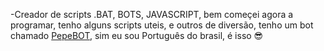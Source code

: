 -Creador de scripts .BAT, BOTS, JAVASCRIPT, bem começei agora a programar, tenho alguns scripts uteis, e outros de diversão, tenho um bot chamado [PepeBOT](https://discord.com/oauth2/authorize?client_id=816515410441535518&permissions=8&scope=bot), sim eu sou Português do brasil, é isso 😎
